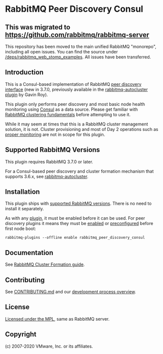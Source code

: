 # RabbitMQ Peer Discovery Consul

## This was migrated to https://github.com/rabbitmq/rabbitmq-server

This repository has been moved to the main unified RabbitMQ "monorepo", including all open issues. You can find the source under [/deps/rabbitmq_web_stomp_examples](https://github.com/rabbitmq/rabbitmq-server/tree/master/deps/rabbitmq_web_stomp_examples).
All issues have been transferred.

## Introduction

This is a Consul-based implementation of RabbitMQ [peer discovery interface](https://www.rabbitmq.com/blog/2018/02/12/peer-discovery-subsystem-in-rabbitmq-3-7/)
(new in 3.7.0, previously available in the [rabbitmq-autocluster plugin](https://github.com/rabbitmq/rabbitmq-autocluster)
by Gavin Roy).

This plugin only performs peer discovery and most basic node health monitoring
using [Consul](https://www.consul.io/) as a data source.
Please get familiar with [RabbitMQ clustering fundamentals](https://rabbitmq.com/clustering.html) before attempting
to use it.

While it may seem at times that this is a RabbitMQ cluster management solution,
it is not. Cluster provisioning and most of Day 2 operations such as [proper monitoring](https://rabbitmq.com/monitoring.html)
are not in scope for this plugin.


## Supported RabbitMQ Versions

This plugin requires RabbitMQ 3.7.0 or later.

For a Consul-based peer discovery and cluster formation
mechanism that supports 3.6.x, see [rabbitmq-autocluster](https://github.com/rabbitmq/rabbitmq-autocluster).


## Installation

This plugin ships with [supported RabbitMQ versions](https://www.rabbitmq.com/versions.html).
There is no need to install it separately.

As with any [plugin](https://rabbitmq.com/plugins.html), it must be enabled before it
can be used. For peer discovery plugins it means they must be [enabled](https://rabbitmq.com//plugins.html#basics) or [preconfigured](https://rabbitmq.com//plugins.html#enabled-plugins-file)
before first node boot:

```
rabbitmq-plugins --offline enable rabbitmq_peer_discovery_consul
```


## Documentation

See [RabbitMQ Cluster Formation guide](https://www.rabbitmq.com/cluster-formation.html).


## Contributing

See [CONTRIBUTING.md](./CONTRIBUTING.md) and our [development process overview](https://www.rabbitmq.com/github.html).


## License

[Licensed under the MPL](LICENSE-MPL-RabbitMQ), same as RabbitMQ server.


## Copyright

(c) 2007-2020 VMware, Inc. or its affiliates.
